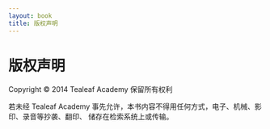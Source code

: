 ```yaml
---
layout: book
title: 版权声明
---
```


# 版权声明

Copyright © 2014 Tealeaf Academy 保留所有权利

若未经 Tealeaf Academy 事先允许，本书内容不得用任何方式，电子、机械、影印、录音等抄袭、翻印、
储存在检索系统上或传输。
